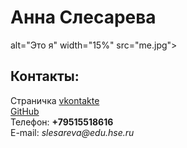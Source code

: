 <!doctype html>
<html>
  <head>
    <meta charset="utf-8">
    <title>Моя личная страничка</title>
  </head>
  <body>
    <left><h1>Анна Слесарева</h1></left>
    <left> alt="Это я" width="15%" src="me.jpg"></left>
    <br/>
    <h2>Контакты:</h2>
    Страничка <a href=https://vk.com/sleqprexw/>vkontakte</a>
    <br/>
    <a href=https://github.com/sleqprexw>GitHub</a>
    <br/>
    Телефон: <b>+79515518616</b>
    <br/>
    E-mail: <i>slesareva@edu.hse.ru</i>
  </body>
</html>
